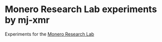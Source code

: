 # Monero Research Lab experiments by mj-xmr

Experiments for the [Monero Research Lab](https://github.com/monero-project/research-lab)


